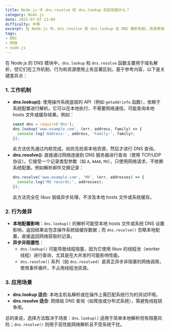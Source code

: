 ```yaml
---
title: Node.js 中 dns.resolve 和 dns.lookup 的区别是什么？
category: Node.js
date: 2025-07-07 13:09
difficulty: 中等
excerpt: 在 Node.js 中，dns.resolve 和 dns.lookup 在 DNS 解析机制、资源使用和应用场景上有显著差异。理解这些区别有助于优化网络请求和提高系统性能。
tags:
- DNS
- 网络
- node.js
---
```

在 Node.js 的 DNS 模块中，`dns.lookup` 和 `dns.resolve` 函数主要用于域名解析，但它们在工作机制、行为和资源使用上有显著区别。基于参考内容，以下是关键差异点：

### 1. 工作机制
- **dns.lookup()**: 使用操作系统底层的 API（例如 `getaddrinfo` 函数），依赖于系统配置进行解析。它可以在本地执行，不需要网络通信，可能查询本地 hosts 文件或缓存结果。例如：
  ```javascript
  const dns = require('dns');
  dns.lookup('www.example.com', (err, address, family) => {
    console.log('Address:', address, 'Family:', family);
  });
  ```
  此方法优先通过内核完成，如优先检索本地资源，然后才进行 DNS 查询。
- **dns.resolve()**: 直接通过网络连接到 DNS 服务器进行查询（使用 TCP/UDP 协议）。它接受一个记录类型参数（如 `A`, `AAAA`, `MX`），只使用网络请求，不依赖系统配置。例如解析邮件交换记录：
  ```javascript
  dns.resolve('www.example.com', 'MX', (err, addresses) => {
    console.log('MX records:', addresses);
  });
  ```
  此方法完全在 libuv 层级异步处理，不涉及本地 hosts 文件或系统缓存。

### 2. 行为差异
- **本地配置影响**：`dns.lookup()` 的解析可能受本地 hosts 文件或系统 DNS 设置影响，返回结果会包含操作系统级缓存数据；而 `dns.resolve()` 忽略本地配置，直接返回网络获取的记录。
- **异步非阻塞性**：
  - `dns.lookup()` 可能导致线程阻塞，因为它使用 libuv 的线程池（worker 线程）进行查询，尤其是在大并发时可能影响性能。
  - `dns.resolve()` 系列（如 `dns.resolve4`）是真正异步非阻塞的网络调用，使用事件循环，不占用线程池资源。

### 3. 应用场景
- **dns.lookup 适合**: 本地主机名解析或在操作上需匹配系统行为的测试环境。
- **dns.resolve 适合**: 网络级 DNS 查询（如爬虫或分布式系统），需避免线程锁争用。

总的来说，选择方法取决于场景：`dns.lookup()` 适用于简单本地解析但有阻塞风险；`dns.resolve()` 则用于高性能网络解析且不受系统干扰。
